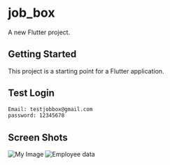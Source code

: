 # job_box

A new Flutter project.

## Getting Started

This project is a starting point for a Flutter application.

## Test Login

```bash
Email: testjobbox@gmail.com
password: 12345678
```
## Screen Shots

![My Image](/screenShots/img_sh1.jpg)
![Employee data](/JobBox/screenShots/img_sh1.jpg?raw=true "Employee Data title")
